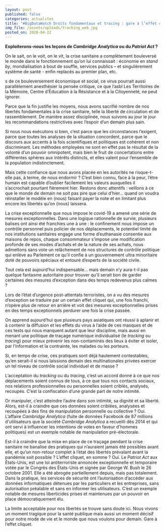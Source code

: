 ```yaml
---
layout: post
published: false
categories: actualites
title: "#BigDataWatch Droits fondamentaux et tracing : gare à l’effet cliquet"
img_file: /assets/uploads/tracking_web.jpg
posted_on: 2020-04-22
---
```

**Exploiterons-nous les leçons de *Cambridge Analytica* ou du *Patriot Act* ?**

On le sait, on le voit, on le vit, la crise sanitaire a complètement bouleversé le monde dans le fonctionnement qu’on lui connaissait : économie en *stand by*, mondialisation à bout de souffle, services publics – et singulièrement système de santé - enfin replacés au premier plan, etc.

s de ce bouleversement économique et social, ce virus pourrait aussi parallèlement anesthésier la pensée critique, ce que l’asbl Les Territoires de la Mémoire, Centre d’Éducation à la Résistance et à la Citoyenneté, ne peut ignorer.

Parce que la fin justifie les moyens, nous avons sacrifié nombre de nos libertés fondamentales à la crise sanitaire, telle la liberté de circulation et de rassemblement. De manière assez disciplinée, nous suivons au jour le jour les recommandations restrictives avec l’espoir d’un demain plus sain.

Si nous nous exécutons si bien, c’est parce que les circonstances l’exigent, parce que toutes les analyses de la situation concordent, parce que le discours aux accents à la fois scientifiques et politiques est cohérent et non discriminant. Les méthodes employées ne sont en effet pas le résultat de la volonté d’un pouvoir omnipotent, mais bien le fruit de concertations entre différentes sphères aux intérêts distincts, et elles valent pour l’ensemble de la population indistinctement.

Mais cette confiance que nous avons placée en les autorités ne risque-t-elle pas, à terme, de nous endormir ? C’est bien connu, face à la peur, l’être humain est capable d’oublier facilement les valeurs auxquelles il s’accrochait pourtant fièrement hier. Restons donc attentifs : veillons à ce que le monde de demain ne soit pas pire que celui d’hier… quand on voudra réinstaller le modèle en (nous) faisant payer la note et en limitant plus encore les libertés qu’on (nous) laissera.

La crise exceptionnelle que nous impose le covid-19 a amené une série de mesures exceptionnelles. Dans une logique rationnelle de survie, plusieurs balises ont ainsi été franchies une à une : le confinement nous impose un contrôle personnel puis policier de nos déplacements, le potentiel limité de nos institutions sanitaires engage une forme d’euthanasie consentie aux maisons de repos, chaque consommateur s’impose une modification profonde de ses modes d’achats et de la nature de ses achats, nous admettons sans vote un relâchement de nos structures de contrôle politique qui enlève au Parlement ce qu’il confie à un gouvernement ultra minoritaire doté de pouvoirs spéciaux et entouré d’experts de la société civile.

Tout cela est aujourd’hui indispensable… mais demain n’y aura-t-il pas quelque fantasme autoritaire pour trouver qu’il serait bon de garder certaines des mesures d’exception dans des temps redevenus plus calmes ?

Lors de l’état d’urgence post-attentats terroristes, on a vu des mesures d’exception se traduire par un certain effet cliquet qui, une fois franchi, n’opère plus de retour en arrière et voit des mesures exceptionnelles prises en des temps exceptionnels perdurer une fois la crise passée.

On apprend aujourd’hui que plusieurs pays asiatiques ont réussi à aplanir et à contenir la diffusion et les effets du virus à l’aide de ces masques et de ces tests qui nous manquent autant que leur discipline, mais aussi en menant une politique de traçage numérique individualisé (le *tracking* ou *tracing*) pour mieux prévenir les non-contaminés des lieux à éviter et isoler, par l’information et la contrainte, les malades ou les porteurs.

Si, en temps de crise, ces pratiques sont déjà hautement contestables, qu’en serait-il si nous laissions demain des multinationales privées exercer un tel niveau de contrôle social individuel et de masse ?

L’acceptation du *tracking* ou du *tracing*, c’est un accord donné à ce que nos déplacements soient connus de tous, à ce que tous nos contacts sociaux, nos relations professionnelles ou personnelles soient criblés, analysés, recoupés. C’est la confiscation d’une grande part de notre intimité.

Or manipuler, c’est atteindre l’autre dans son intimité, sa dignité et sa liberté. Alors, est-il à craindre que ces données soient criblées, analysées et recoupées à des fins de manipulation personnelle ou collective ? Oui. L’affaire *Cambridge Analytica* (fuite de données Facebook de 87 millions d'utilisateurs que la société *Cambridge Analytica* a recueilli dès 2014 et qui ont servi à influencer les intentions de votes en faveur d'hommes politiques) est un exemple notable de manipulation pré-électorale.

Est-il à craindre que la mise en place de ce traçage pendant la crise sanitaire ne banalise des pratiques qui n’auraient jamais été possibles avant elle, et qu’un non-retour complet à l’état des libertés prévalant avant la pandémie soit possible ? L’effet cliquet, en somme ? Oui. Le *Patriot Act* aux États-Unis, est une loi antiterroriste annoncée exceptionnelle et temporaire votée par le Congrès des États-Unis et signée par George W. Bush le 26 octobre 2001. Elle a été abrogée partiellement depuis, mais pas totalement. Dans la pratique, les services de sécurité ont l’autorisation d’accéder aux données informatiques détenues par les particuliers et les entreprises, sans autorisation préalable et sans en informer les utilisateurs. C’est un exemple notable de mesures liberticides prises et maintenues par un pouvoir en place démocratiquement élu.

La limite acceptable pour nos libertés se trouve sans doute ici. Nous vivons un moment tragique pour la santé publique mais aussi un moment décisif pour notre mode de vie et le monde que nous voulons pour demain. Gare à l’effet cliquet.